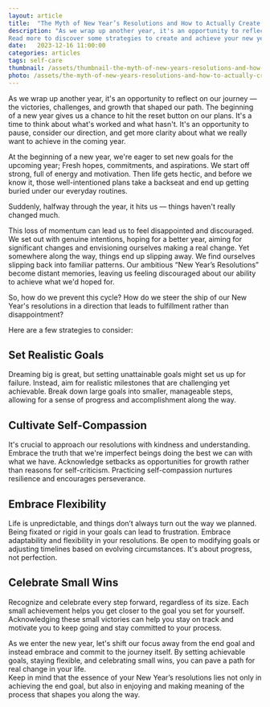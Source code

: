 ```yaml
---
layout: article
title:  "The Myth of New Year’s Resolutions and How to Actually Create Change"
description: "As we wrap up another year, it's an opportunity to reflect on our journey — the victories, challenges, and growth that shaped our path. It's also an opportunity to set some new goals for the upcoming year. We often start off strong, full of energy and motivation to stick to our goals. Then life gets hectic, and before we know it, those well-intentioned plans take a backseat and end up getting buried under our everyday responsibilities. So, how do we prevent this cycle? How do we actually stick to our New Year's resolutions and create the change we’re looking for?
Read more to discover some strategies to create and achieve your new year’s goals."
date:   2023-12-16 11:00:00
categories: articles
tags: self-care
thumbnail: /assets/thumbnail-the-myth-of-new-years-resolutions-and-how-to-actually-create-change.jpg
photo: /assets/the-myth-of-new-years-resolutions-and-how-to-actually-create-change.jpg
---
```

As we wrap up another year, it's an opportunity to reflect on our journey — the victories, challenges, and growth that shaped our path. The beginning of a new year gives us a chance to hit the reset button on our plans. It's a time to think about what's worked and what hasn't. It's an opportunity to pause, consider our direction, and get more clarity about what we really want to achieve in the coming year.

At the beginning of a new year, we're eager to set new goals for the upcoming year; Fresh hopes, commitments, and aspirations. We start off strong, full of energy and motivation. Then life gets hectic, and before we know it, those well-intentioned plans take a backseat and end up getting buried under our everyday routines. 

Suddenly, halfway through the year, it hits us — things haven't really changed much.

This loss of momentum can lead us to feel disappointed and discouraged. We set out with genuine intentions, hoping for a better year, aiming for significant changes and envisioning ourselves making a real change. Yet somewhere along the way, things end up slipping away. We find ourselves slipping back into familiar patterns. Our ambitious “New Year’s Resolutions” become distant memories, leaving us feeling discouraged about our ability to achieve what we'd hoped for.

So, how do we prevent this cycle? How do we steer the ship of our New Year's resolutions in a direction that leads to fulfillment rather than disappointment? 

Here are a few strategies to consider:

Set Realistic Goals
--------
Dreaming big is great, but setting unattainable goals might set us up for failure. Instead, aim for realistic milestones that are challenging yet achievable. Break down large goals into smaller, manageable steps, allowing for a sense of progress and accomplishment along the way.

Cultivate Self-Compassion
--------
It's crucial to approach our resolutions with kindness and understanding. Embrace the truth that we're imperfect beings doing the best we can with what we have. Acknowledge setbacks as opportunities for growth rather than reasons for self-criticism. Practicing self-compassion nurtures resilience and encourages perseverance.

Embrace Flexibility
--------
Life is unpredictable, and things don’t always turn out the way we planned. Being fixated or rigid in your goals can lead to frustration. Embrace adaptability and flexibility in your resolutions. Be open to modifying goals or adjusting timelines based on evolving circumstances. It's about progress, not perfection.

Celebrate Small Wins
--------
Recognize and celebrate every step forward, regardless of its size. Each small achievement helps you get closer to the goal you set for yourself. Acknowledging these small victories can help you stay on track and motivate you to keep going and stay committed to your process.


As we enter the new year, let's shift our focus away from the end goal and instead embrace and commit to the journey itself. By setting achievable goals, staying flexible, and celebrating small wins, you can pave a path for real change in your life.  
Keep in mind that the essence of your New Year’s resolutions lies not only in achieving the end goal, but also in enjoying and making meaning of the process that shapes you along the way.
